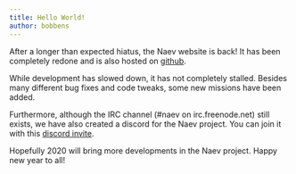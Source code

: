 ```yaml
---
title: Hello World!
author: bobbens
---
```


After a longer than expected hiatus, the Naev website is back! It has been completely redone and is also hosted on [github](https://github.com/naev/naev-website).

While development has slowed down, it has not completely stalled. Besides many different bug fixes and code tweaks, some new missions have been added.

Furthermore, although the IRC channel (#naev on irc.freenode.net) still exists, we have also created a discord for the Naev project. You can join it with this [discord invite](https://discord.com/invite/nd2M5BR). 

Hopefully 2020 will bring more developments in the Naev project. Happy new year to all!
